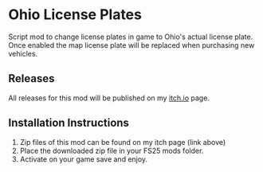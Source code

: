 # Ohio License Plates
Script mod to change license plates in game to Ohio's actual license plate.  Once enabled the map license plate will be replaced when purchasing new vehicles.

## Releases
All releases for this mod will be published on my [itch.io](https://warthogmods.itch.io/fs25-ohio-license-plates) page.

## Installation Instructions
1. Zip files of this mod can be found on my itch page (link above)
2. Place the downloaded zip file in your FS25 mods folder.
3. Activate on your game save and enjoy.